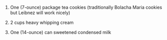  1. One (7-ounce) package tea cookies (traditionally Bolacha Maria cookies but Leibnez will work nicely)
 
 2. 2 cups heavy whipping cream
 
 3. One (14-ounce) can sweetened condensed milk
